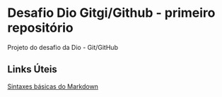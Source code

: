 # Desafio Dio Gitgi/Github - primeiro repositório
Projeto do desafio da Dio - Git/GitHub

## Links Úteis

[Sintaxes básicas do Markdown](https://www.markdownguide.org/basic-syntax/)
